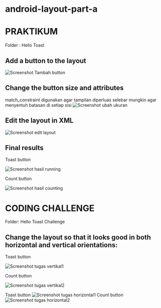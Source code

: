# android-layout-part-a
# PRAKTIKUM
Folder : Hello Toast
## Add a button to the layout
![Screenshot Tambah button](images/image1.png)

## Change the button size and attributes
match_constraint digunakan agar tampilan diperluas selebar mungkin agar menyentuh batasan di setiap sisi
![Screenshot ubah ukuran](images/image2.png)

## Edit the layout in XML
![Screenshot edit layout](images/image3.png)


## Final results

Toast button

![Screenshot hasil running](images/image4.jpeg)

Count button

![Screenshot hasil counting](images/image5.jpeg)

# CODING CHALLENGE
Folder: Hello Toast Challenge
## Change the layout so that it looks good in both horizontal and vertical orientations:
Toast button

![Screenshot tugas vertikal1](images/image6.jpeg)

Count button

![Screenshot tugas vertikal2](images/image7.jpeg)

Toast button
![Screenshot tugas horizontal1](images/image8.jpeg)
Count button
![Screenshot tugas horizontal2](images/image9.jpeg)

